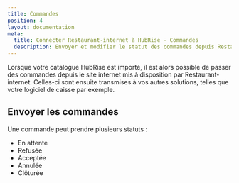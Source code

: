 ```yaml
---
title: Commandes
position: 4
layout: documentation
meta:
  title: Connecter Restaurant-internet à HubRise - Commandes
  description: Envoyer et modifier le statut des commandes depuis Restaurant-internet vers HubRise. Connectez vos apps et synchronisez vos données.
---
```


Lorsque votre catalogue HubRise est importé, il est alors possible de passer des commandes depuis le site internet mis à disposition par Restaurant-internet. Celles-ci sont ensuite transmises à vos autres solutions, telles que votre logiciel de caisse par exemple.

## Envoyer les commandes

Une commande peut prendre plusieurs statuts :
- En attente
- Refusée
- Acceptée
- Annulée
- Clôturée